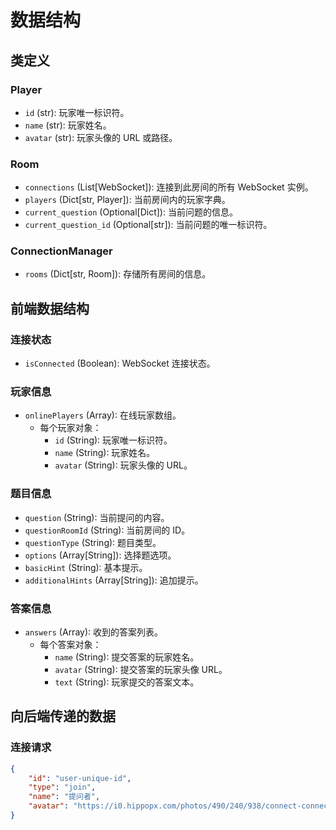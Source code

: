 # 数据结构

## 类定义

### Player
- `id` (str): 玩家唯一标识符。
- `name` (str): 玩家姓名。
- `avatar` (str): 玩家头像的 URL 或路径。

### Room
- `connections` (List[WebSocket]): 连接到此房间的所有 WebSocket 实例。
- `players` (Dict[str, Player]): 当前房间内的玩家字典。
- `current_question` (Optional[Dict]): 当前问题的信息。
- `current_question_id` (Optional[str]): 当前问题的唯一标识符。

### ConnectionManager
- `rooms` (Dict[str, Room]): 存储所有房间的信息。

## 前端数据结构

### 连接状态
- `isConnected` (Boolean): WebSocket 连接状态。

### 玩家信息
- `onlinePlayers` (Array): 在线玩家数组。
  - 每个玩家对象：
    - `id` (String): 玩家唯一标识符。
    - `name` (String): 玩家姓名。
    - `avatar` (String): 玩家头像的 URL。

### 题目信息
- `question` (String): 当前提问的内容。
- `questionRoomId` (String): 当前房间的 ID。
- `questionType` (String): 题目类型。
- `options` (Array[String]): 选择题选项。
- `basicHint` (String): 基本提示。
- `additionalHints` (Array[String]): 追加提示。

### 答案信息
- `answers` (Array): 收到的答案列表。
  - 每个答案对象：
    - `name` (String): 提交答案的玩家姓名。
    - `avatar` (String): 提交答案的玩家头像 URL。
    - `text` (String): 玩家提交的答案文本。

## 向后端传递的数据

### 连接请求
```json
{
    "id": "user-unique-id",
    "type": "join",
    "name": "提问者",
    "avatar": "https://i0.hippopx.com/photos/490/240/938/connect-connection-cooperation-hands-thumb.jpg"
}
